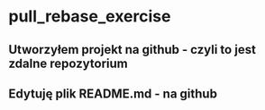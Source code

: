 # pull_rebase_exercise

## Utworzyłem projekt na github - czyli to jest zdalne repozytorium

## Edytuję plik README.md - na github


